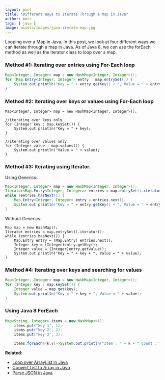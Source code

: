 ```yaml
---
layout: post
title: "Different Ways to Iterate Through a Map in Java"
author: Amir
tags: [ java ]
image: assets/images/java-iterate-map.jpg
---
```


Looping over a Map in Java. In this post, we look at four different ways we can iterate through a map in Java. As of Java 8, we can use the forEach method as well as the iterator class to loop over a map.

### Method #1: Iterating over entries using For-Each loop

```java
Map<Integer, Integer> map = new HashMap<Integer, Integer>();
for (Map.Entry<Integer, Integer> entry : map.entrySet()) {
    System.out.println("Key = " + entry.getKey() + ", Value = " + entry.getValue());
}
```

### Method #2: Iterating over keys or values using For-Each loop

```
Map<Integer, Integer> map = new HashMap<Integer, Integer>();

//iterating over keys only
for (Integer key : map.keySet()) {
    System.out.println("Key = " + key);
}

//iterating over values only
for (Integer value : map.values()) {
    System.out.println("Value = " + value);
}
```

### Method #3: Iterating using Iterator.

Using Generics:

```java
Map<Integer, Integer> map = new HashMap<Integer, Integer>();
Iterator<Map.Entry<Integer, Integer>> entries = map.entrySet().iterator();
while (entries.hasNext()) {
    Map.Entry<Integer, Integer> entry = entries.next();
    System.out.println("Key = " + entry.getKey() + ", Value = " + entry.getValue());
}
```
Without Generics:

```
Map map = new HashMap();
Iterator entries = map.entrySet().iterator();
while (entries.hasNext()) {
    Map.Entry entry = (Map.Entry) entries.next();
    Integer key = (Integer)entry.getKey();
    Integer value = (Integer)entry.getValue();
    System.out.println("Key = " + key + ", Value = " + value);
}
```

### Method #4: Iterating over keys and searching for values

```java
Map<Integer, Integer> map = new HashMap<Integer, Integer>();
for (Integer key : map.keySet()) {
    Integer value = map.get(key);
    System.out.println("Key = " + key + ", Value = " + value);
}
```

### Using Java 8 ForEach

```java
Map<String, Integer> items = new HashMap<>();
    items.put("key 1", 1);
    items.put("key 2", 2);
    items.put("key 3", 3);

    items.forEach((k,v)->System.out.println("Item : " + k + " Count : " + v));
```

**Related:**

* [Loop over ArrayList in Java](/java-loop-arraylist/)
* [Convert List to Array in Java](/convert-list-to-array-in-java/)
* [Parse JSON in Java](/how-to-parse-json-in-java/)